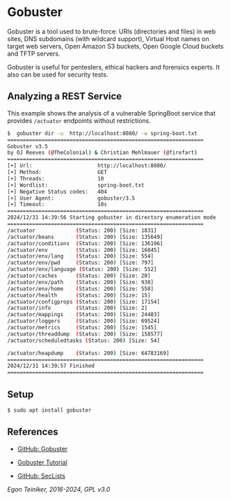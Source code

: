 # Gobuster 

Gobuster is a tool used to brute-force: URIs (directories and files) in web sites, 
DNS subdomains (with wildcard support), Virtual Host names on target web servers, 
Open Amazon S3 buckets, Open Google Cloud buckets and TFTP servers.

Gobuster is useful for pentesters, ethical hackers and forensics experts. 
It also can be used for security tests.


## Analyzing a REST Service

This example shows the analysis of a vulnerable SpringBoot service
that provides `/actuator` endpoints without restrictions.

```Bash
$  gobuster dir -u  http://localhost:8080/ -w spring-boot.txt
===============================================================
Gobuster v3.5
by OJ Reeves (@TheColonial) & Christian Mehlmauer (@firefart)
===============================================================
[+] Url:                     http://localhost:8080/
[+] Method:                  GET
[+] Threads:                 10
[+] Wordlist:                spring-boot.txt
[+] Negative Status codes:   404
[+] User Agent:              gobuster/3.5
[+] Timeout:                 10s
===============================================================
2024/12/31 14:39:56 Starting gobuster in directory enumeration mode
===============================================================
/actuator             (Status: 200) [Size: 1831]
/actuator/beans       (Status: 200) [Size: 135649]
/actuator/conditions  (Status: 200) [Size: 136196]
/actuator/env         (Status: 200) [Size: 16845]
/actuator/env/lang    (Status: 200) [Size: 554]
/actuator/env/pwd     (Status: 200) [Size: 797]
/actuator/env/language (Status: 200) [Size: 552]
/actuator/caches      (Status: 200) [Size: 20]
/actuator/env/path    (Status: 200) [Size: 938]
/actuator/env/home    (Status: 200) [Size: 558]
/actuator/health      (Status: 200) [Size: 15]
/actuator/configprops (Status: 200) [Size: 17154]
/actuator/info        (Status: 200) [Size: 2]
/actuator/mappings    (Status: 200) [Size: 24483]
/actuator/loggers     (Status: 200) [Size: 69524]
/actuator/metrics     (Status: 200) [Size: 1545]
/actuator/threaddump  (Status: 200) [Size: 158577]
/actuator/scheduledtasks (Status: 200) [Size: 54]

/actuator/heapdump    (Status: 200) [Size: 64783169]
===============================================================
2024/12/31 14:39:57 Finished
===============================================================
```



## Setup 

```Bash
$ sudo apt install gobuster
```

## References

* [GitHub: Gobuster](https://github.com/OJ/gobuster)
* [Gobuster Tutorial](https://hackertarget.com/gobuster-tutorial/)

* [GitHub: SecLists](https://github.com/danielmiessler/SecLists/tree/master/Discovery/Web-Content)

*Egon Teiniker, 2016-2024, GPL v3.0*